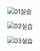 ![01실습](06실습.assets/01실습.png)

![02실습](06실습.assets/02실습.png)

![03실습](06실습.assets/03실습.png)